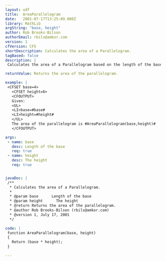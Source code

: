 ```yaml
---
layout: udf
title:  AreaParallelogram
date:   2001-07-17T13:25:09.000Z
library: MathLib
argString: "base, height"
author: Rob Brooks-Bilson
authorEmail: rbils@amkor.com
version: 1
cfVersion: CF5
shortDescription: Calculates the area of a Parallelogram.
tagBased: false
description: |
 Calculates the area of a Parallelogram based on the length of the base and the height.

returnValue: Returns the area of the parallelogram.

example: |
 <CFSET base=4>
   <CFSET height=6>
   <CFOUTPUT>
   Given:
   <UL>
   <LI>base=#base#
   <LI>height=#height#
   </UL>
   The area of the parallelogram is #AreaParallelogram(base,height)#
   </CFOUTPUT>

args:
 - name: base
   desc: Length of the base
   req: true
 - name: height
   desc: The height
   req: true


javaDoc: |
 /**
  * Calculates the area of a Parallelogram.
  * 
  * @param base      Length of the base 
  * @param height      The height 
  * @return Returns the area of the parallelogram. 
  * @author Rob Brooks-Bilson (rbils@amkor.com) 
  * @version 1, July 17, 2001 
  */

code: |
 function AreaParallelogram(base, height)
 {
   Return (base * height);
 }

---
```


